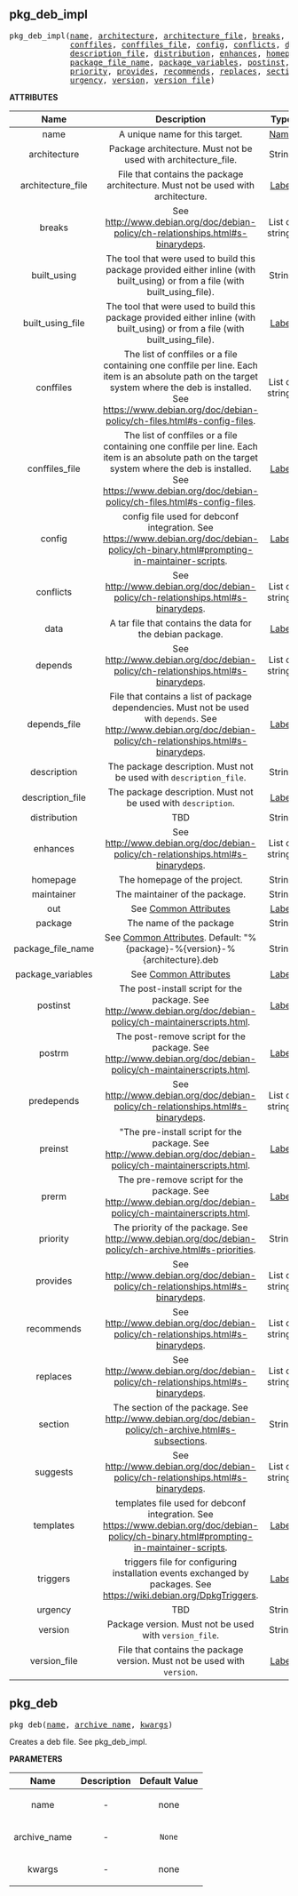 <!-- Generated with Stardoc: http://skydoc.bazel.build -->

<a name="#pkg_deb_impl"></a>

## pkg_deb_impl

<pre>
pkg_deb_impl(<a href="#pkg_deb_impl-name">name</a>, <a href="#pkg_deb_impl-architecture">architecture</a>, <a href="#pkg_deb_impl-architecture_file">architecture_file</a>, <a href="#pkg_deb_impl-breaks">breaks</a>, <a href="#pkg_deb_impl-built_using">built_using</a>, <a href="#pkg_deb_impl-built_using_file">built_using_file</a>,
             <a href="#pkg_deb_impl-conffiles">conffiles</a>, <a href="#pkg_deb_impl-conffiles_file">conffiles_file</a>, <a href="#pkg_deb_impl-config">config</a>, <a href="#pkg_deb_impl-conflicts">conflicts</a>, <a href="#pkg_deb_impl-data">data</a>, <a href="#pkg_deb_impl-depends">depends</a>, <a href="#pkg_deb_impl-depends_file">depends_file</a>, <a href="#pkg_deb_impl-description">description</a>,
             <a href="#pkg_deb_impl-description_file">description_file</a>, <a href="#pkg_deb_impl-distribution">distribution</a>, <a href="#pkg_deb_impl-enhances">enhances</a>, <a href="#pkg_deb_impl-homepage">homepage</a>, <a href="#pkg_deb_impl-maintainer">maintainer</a>, <a href="#pkg_deb_impl-out">out</a>, <a href="#pkg_deb_impl-package">package</a>,
             <a href="#pkg_deb_impl-package_file_name">package_file_name</a>, <a href="#pkg_deb_impl-package_variables">package_variables</a>, <a href="#pkg_deb_impl-postinst">postinst</a>, <a href="#pkg_deb_impl-postrm">postrm</a>, <a href="#pkg_deb_impl-predepends">predepends</a>, <a href="#pkg_deb_impl-preinst">preinst</a>, <a href="#pkg_deb_impl-prerm">prerm</a>,
             <a href="#pkg_deb_impl-priority">priority</a>, <a href="#pkg_deb_impl-provides">provides</a>, <a href="#pkg_deb_impl-recommends">recommends</a>, <a href="#pkg_deb_impl-replaces">replaces</a>, <a href="#pkg_deb_impl-section">section</a>, <a href="#pkg_deb_impl-suggests">suggests</a>, <a href="#pkg_deb_impl-templates">templates</a>, <a href="#pkg_deb_impl-triggers">triggers</a>,
             <a href="#pkg_deb_impl-urgency">urgency</a>, <a href="#pkg_deb_impl-version">version</a>, <a href="#pkg_deb_impl-version_file">version_file</a>)
</pre>



**ATTRIBUTES**


| Name  | Description | Type | Mandatory | Default |
| :-------------: | :-------------: | :-------------: | :-------------: | :-------------: |
| name |  A unique name for this target.   | <a href="https://bazel.build/docs/build-ref.html#name">Name</a> | required |  |
| architecture |  Package architecture. Must not be used with architecture_file.   | String | optional | "all" |
| architecture_file |  File that contains the package architecture.             Must not be used with architecture.   | <a href="https://bazel.build/docs/build-ref.html#labels">Label</a> | optional | None |
| breaks |  See http://www.debian.org/doc/debian-policy/ch-relationships.html#s-binarydeps.   | List of strings | optional | [] |
| built_using |  The tool that were used to build this package provided either inline (with built_using) or from a file (with built_using_file).   | String | optional | "" |
| built_using_file |  The tool that were used to build this package provided either inline (with built_using) or from a file (with built_using_file).   | <a href="https://bazel.build/docs/build-ref.html#labels">Label</a> | optional | None |
| conffiles |  The list of conffiles or a file containing one conffile per line. Each item is an absolute path on the target system where the deb is installed. See https://www.debian.org/doc/debian-policy/ch-files.html#s-config-files.   | List of strings | optional | [] |
| conffiles_file |  The list of conffiles or a file containing one conffile per line. Each item is an absolute path on the target system where the deb is installed. See https://www.debian.org/doc/debian-policy/ch-files.html#s-config-files.   | <a href="https://bazel.build/docs/build-ref.html#labels">Label</a> | optional | None |
| config |  config file used for debconf integration.             See https://www.debian.org/doc/debian-policy/ch-binary.html#prompting-in-maintainer-scripts.   | <a href="https://bazel.build/docs/build-ref.html#labels">Label</a> | optional | None |
| conflicts |  See http://www.debian.org/doc/debian-policy/ch-relationships.html#s-binarydeps.   | List of strings | optional | [] |
| data |  A tar file that contains the data for the debian package.   | <a href="https://bazel.build/docs/build-ref.html#labels">Label</a> | required |  |
| depends |  See http://www.debian.org/doc/debian-policy/ch-relationships.html#s-binarydeps.   | List of strings | optional | [] |
| depends_file |  File that contains a list of package dependencies. Must not be used with <code>depends</code>.             See http://www.debian.org/doc/debian-policy/ch-relationships.html#s-binarydeps.   | <a href="https://bazel.build/docs/build-ref.html#labels">Label</a> | optional | None |
| description |  The package description. Must not be used with <code>description_file</code>.   | String | optional | "" |
| description_file |  The package description. Must not be used with <code>description</code>.   | <a href="https://bazel.build/docs/build-ref.html#labels">Label</a> | optional | None |
| distribution |  TBD   | String | optional | "unstable" |
| enhances |  See http://www.debian.org/doc/debian-policy/ch-relationships.html#s-binarydeps.   | List of strings | optional | [] |
| homepage |  The homepage of the project.   | String | optional | "" |
| maintainer |  The maintainer of the package.   | String | required |  |
| out |  See [Common Attributes](#common)   | <a href="https://bazel.build/docs/build-ref.html#labels">Label</a> | required |  |
| package |  The name of the package   | String | required |  |
| package_file_name |  See [Common Attributes](#common).             Default: "%{package}-%{version}-%{architecture}.deb   | String | optional | "" |
| package_variables |  See [Common Attributes](#common)   | <a href="https://bazel.build/docs/build-ref.html#labels">Label</a> | optional | None |
| postinst |  The post-install script for the package.             See http://www.debian.org/doc/debian-policy/ch-maintainerscripts.html.   | <a href="https://bazel.build/docs/build-ref.html#labels">Label</a> | optional | None |
| postrm |  The post-remove script for the package.             See http://www.debian.org/doc/debian-policy/ch-maintainerscripts.html.   | <a href="https://bazel.build/docs/build-ref.html#labels">Label</a> | optional | None |
| predepends |  See http://www.debian.org/doc/debian-policy/ch-relationships.html#s-binarydeps.   | List of strings | optional | [] |
| preinst |  "The pre-install script for the package.             See http://www.debian.org/doc/debian-policy/ch-maintainerscripts.html.   | <a href="https://bazel.build/docs/build-ref.html#labels">Label</a> | optional | None |
| prerm |  The pre-remove script for the package.             See http://www.debian.org/doc/debian-policy/ch-maintainerscripts.html.   | <a href="https://bazel.build/docs/build-ref.html#labels">Label</a> | optional | None |
| priority |  The priority of the package.             See http://www.debian.org/doc/debian-policy/ch-archive.html#s-priorities.   | String | optional | "" |
| provides |  See http://www.debian.org/doc/debian-policy/ch-relationships.html#s-binarydeps.   | List of strings | optional | [] |
| recommends |  See http://www.debian.org/doc/debian-policy/ch-relationships.html#s-binarydeps.   | List of strings | optional | [] |
| replaces |  See http://www.debian.org/doc/debian-policy/ch-relationships.html#s-binarydeps.   | List of strings | optional | [] |
| section |  The section of the package.             See http://www.debian.org/doc/debian-policy/ch-archive.html#s-subsections.   | String | optional | "" |
| suggests |  See http://www.debian.org/doc/debian-policy/ch-relationships.html#s-binarydeps.   | List of strings | optional | [] |
| templates |  templates file used for debconf integration.             See https://www.debian.org/doc/debian-policy/ch-binary.html#prompting-in-maintainer-scripts.   | <a href="https://bazel.build/docs/build-ref.html#labels">Label</a> | optional | None |
| triggers |  triggers file for configuring installation events exchanged by packages.             See https://wiki.debian.org/DpkgTriggers.   | <a href="https://bazel.build/docs/build-ref.html#labels">Label</a> | optional | None |
| urgency |  TBD   | String | optional | "medium" |
| version |  Package version. Must not be used with <code>version_file</code>.   | String | optional | "" |
| version_file |  File that contains the package version.             Must not be used with <code>version</code>.   | <a href="https://bazel.build/docs/build-ref.html#labels">Label</a> | optional | None |


<a name="#pkg_deb"></a>

## pkg_deb

<pre>
pkg_deb(<a href="#pkg_deb-name">name</a>, <a href="#pkg_deb-archive_name">archive_name</a>, <a href="#pkg_deb-kwargs">kwargs</a>)
</pre>

Creates a deb file. See pkg_deb_impl.

**PARAMETERS**


| Name  | Description | Default Value |
| :-------------: | :-------------: | :-------------: |
| name |  <p align="center"> - </p>   |  none |
| archive_name |  <p align="center"> - </p>   |  <code>None</code> |
| kwargs |  <p align="center"> - </p>   |  none |


